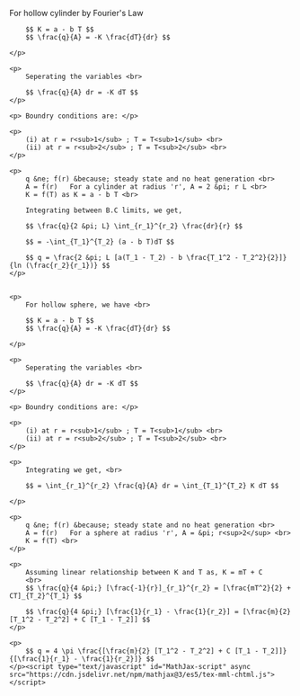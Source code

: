 <p>
        For hollow cylinder by Fourier's Law <br>

        $$ K = a - b T $$
        $$ \frac{q}{A} = -K \frac{dT}{dr} $$

    </p>

    <p>
        Seperating the variables <br>

        $$ \frac{q}{A} dr = -K dT $$
    </p>

    <p> Boundry conditions are: </p>

    <p>
        (i) at r = r<sub>1</sub> ; T = T<sub>1</sub> <br>
        (ii) at r = r<sub>2</sub> ; T = T<sub>2</sub> <br>
    </p>

    <p>
        q &ne; f(r) &because; steady state and no heat generation <br>
        A = f(r)   For a cylinder at radius 'r', A = 2 &pi; r L <br>
        K = f(T) as K = a - b T <br>

        Integrating between B.C limits, we get,

        $$ \frac{q}{2 &pi; L} \int_{r_1}^{r_2} \frac{dr}{r} $$

        $$ = -\int_{T_1}^{T_2} (a - b T)dT $$

        $$ q = \frac{2 &pi; L [a(T_1 - T_2) - b \frac{T_1^2 - T_2^2}{2}]}{ln (\frac{r_2}{r_1})} $$
    </p>


    <p>
        For hollow sphere, we have <br>

        $$ K = a - b T $$
        $$ \frac{q}{A} = -K \frac{dT}{dr} $$

    </p>

    <p>
        Seperating the variables <br>

        $$ \frac{q}{A} dr = -K dT $$
    </p>

    <p> Boundry conditions are: </p>

    <p>
        (i) at r = r<sub>1</sub> ; T = T<sub>1</sub> <br>
        (ii) at r = r<sub>2</sub> ; T = T<sub>2</sub> <br>
    </p>

    <p>
        Integrating we get, <br>

        $$ = \int_{r_1}^{r_2} \frac{q}{A} dr = \int_{T_1}^{T_2} K dT $$

    </p>

    <p>
        q &ne; f(r) &because; steady state and no heat generation <br>
        A = f(r)   For a sphere at radius 'r', A = &pi; r<sup>2</sup> <br>
        K = f(T) <br>
    </p>

    <p>
        Assuming linear relationship between K and T as, K = mT + C
        <br>
        $$ \frac{q}{4 &pi;} [\frac{-1}{r}]_{r_1}^{r_2} = [\frac{mT^2}{2} + CT]_{T_2}^{T_1} $$

        $$ \frac{q}{4 &pi;} [\frac{1}{r_1} - \frac{1}{r_2}] = [\frac{m}{2} [T_1^2 - T_2^2] + C [T_1 - T_2]] $$
    </p>

    <p>
        $$ q = 4 \pi \frac{[\frac{m}{2} [T_1^2 - T_2^2] + C [T_1 - T_2]]}{[\frac{1}{r_1} - \frac{1}{r_2}]} $$
    </p><script type="text/javascript" id="MathJax-script" async src="https://cdn.jsdelivr.net/npm/mathjax@3/es5/tex-mml-chtml.js"> </script>